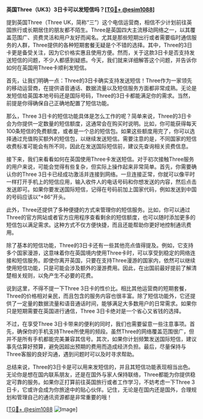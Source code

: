 **英国Three（UK3）3日卡可以发短信吗？[[TG💪+ @esim1088](https://t.me/s/esim1088)]**

提到英国Three（Three UK，简称“三”）这个电信运营商，相信不少计划前往英国旅行或长期居住的朋友都不陌生。Three是英国四大主流移动网络之一，以其覆盖范围广、资费灵活和用户友好而闻名。尤其是那些短期出行或者需要临时通信服务的人群，Three提供的各种短期套餐无疑是个不错的选择。其中，Three的3日卡更是备受关注，因为它价格实惠且使用方便。然而，关于这款3日卡是否支持发送短信的问题，不少人都感到疑惑。今天，我们就来详细解答这个问题，并告诉你如何在英国用Three卡顺利发短信。

首先，让我们明确一点：Three的3日卡确实支持发送短信！Three作为一家领先的移动运营商，在提供语音通话、数据流量以及短信服务方面都非常成熟。无论是发短信给英国本地号码还是国际号码，Three的3日卡都能满足你的需求。当然，前提是你得确保自己正确地配置了短信功能。

那么，Three 3日卡的短信功能具体是怎么工作的呢？简单来说，Three的3日卡会为你提供一定数量的短信额度，这通常会在购买时说明。比如，你可能获得每天100条短信的免费额度，或者是一个总的短信包。如果这些额度用完了，你可以选择通过充值购买额外的短信包，以继续发送短信。需要注意的是，不同国家的短信收费标准可能会有所不同，因此在发送国际短信前，建议先查询相关资费信息。

接下来，我们来看看如何在英国使用Three卡发送短信。对于初次接触Three服务的用户来说，可能会觉得有些复杂，但实际上操作起来非常简单。首先，你需要确认你的Three 3日卡已经成功激活并连接到网络。一旦连接正常，你就可以像平时一样打开手机上的短信应用，输入收件人的电话号码和你想发送的内容，然后点击发送即可。如果你要发送国际短信，记得在号码前加上国家代码，例如发送到中国的号码应该以“+86”开头。

此外，Three还提供了多种便捷的方式来管理你的短信服务。比如，你可以通过Three的官方网站或者官方应用程序查看剩余的短信额度，也可以随时添加更多的短信包以满足需求。这种方式不仅方便快捷，而且还能帮助你更好地控制通讯费用。

除了基本的短信功能，Three的3日卡还有一些其他亮点值得提及。例如，它支持多个国家漫游，这意味着你在英国境内使用Three卡时，可以享受到稳定的网络连接和短信服务。即使你离开英国，只要在支持Three漫游的国家内，依然可以继续使用短信功能，只是可能会涉及额外的漫游费用。因此，在出国前最好提前了解清楚相关规则，以免产生不必要的花费。

说到这里，不得不提一下Three 3日卡的性价比。相比其他运营商的短期套餐，Three的价格相对亲民，而且包含的服务内容也很丰富。除了短信功能外，它还提供了一定量的数据流量和语音通话时间，能够满足大多数用户的日常需求。如果你只是短期需要在英国进行通信，Three 3日卡绝对是一个省心又省钱的选择。

不过，在享受Three 3日卡带来的便利的同时，我们也需要留意一些注意事项。首先，确保你的手机支持Three所使用的频段。虽然Three的网络覆盖范围很广，但并不是所有手机都能完美兼容其信号。其次，如果你计划频繁发送国际短信，建议事先估算好预算，避免因超出预期的费用而造成经济负担。最后，尽量保持与Three客服的良好沟通，遇到问题时可以及时寻求帮助。

总结来说，Three的3日卡是可以用来发短信的，并且其短信功能表现相当出色。无论你是想在国内联系朋友，还是在国外与家人保持联络，Three都能为你提供稳定可靠的服务。如果你正打算前往英国旅行或者工作学习，不妨考虑一下Three 3日卡，它或许会成为你旅途中的贴心伙伴。记住，无论是在国内还是国外，合理规划和管理自己的通讯资源都是非常重要的哦！

[[TG💪+ @esim1088](https://t.me/s/esim1088) ![Image](https://i.postimg.cc/4NQfJmqS/Snipaste-2025-05-13-00-14-12.png)]